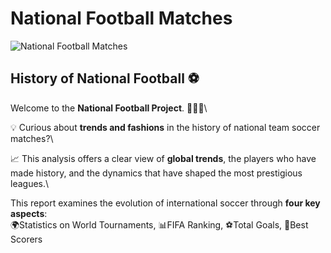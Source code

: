 # National Football Matches
![National Football Matches](https://github.com/user-attachments/assets/3830a730-44e5-4001-acf8-36c1511e7a5d)

##  History of National Football ⚽
Welcome to the **National Football Project**. 🧑🏻‍💻\

💡 Curious about **trends and fashions** in the history of national team soccer matches?\\

📈 This analysis offers a clear view of **global trends**, the players who have made history, and the dynamics that have shaped the most prestigious leagues.\\

This report examines the evolution of international soccer through **four key aspects**:\
🌍Statistics on World Tournaments, 📊FIFA Ranking, ⚽Total Goals, 🏅Best Scorers
